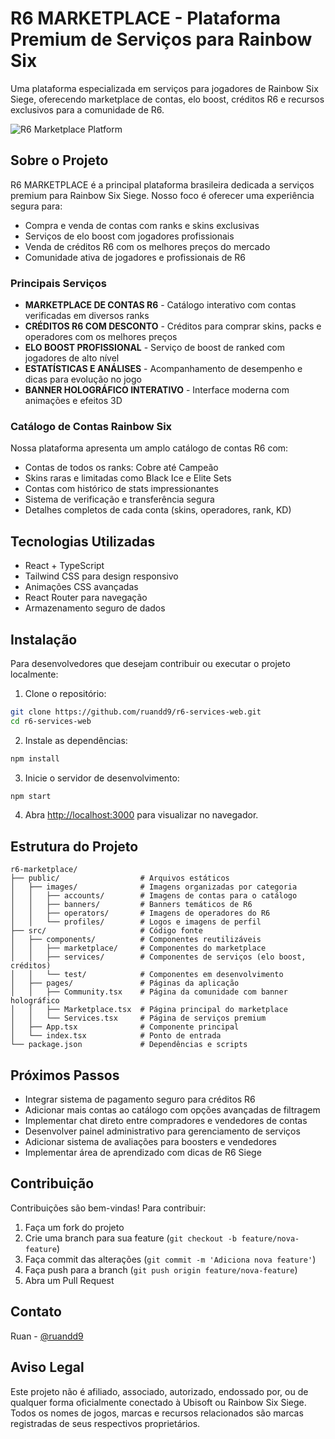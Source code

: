 # R6 MARKETPLACE - Plataforma Premium de Serviços para Rainbow Six

Uma plataforma especializada em serviços para jogadores de Rainbow Six Siege, oferecendo marketplace de contas, elo boost, créditos R6 e recursos exclusivos para a comunidade de R6.

![R6 Marketplace Platform](public/images/profiles/readmebanner.png)

## Sobre o Projeto

R6 MARKETPLACE é a principal plataforma brasileira dedicada a serviços premium para Rainbow Six Siege. Nosso foco é oferecer uma experiência segura para:
- Compra e venda de contas com ranks e skins exclusivas
- Serviços de elo boost com jogadores profissionais
- Venda de créditos R6 com os melhores preços do mercado
- Comunidade ativa de jogadores e profissionais de R6

### Principais Serviços

- **MARKETPLACE DE CONTAS R6** - Catálogo interativo com contas verificadas em diversos ranks
- **CRÉDITOS R6 COM DESCONTO** - Créditos para comprar skins, packs e operadores com os melhores preços
- **ELO BOOST PROFISSIONAL** - Serviço de boost de ranked com jogadores de alto nível
- **ESTATÍSTICAS E ANÁLISES** - Acompanhamento de desempenho e dicas para evolução no jogo
- **BANNER HOLOGRÁFICO INTERATIVO** - Interface moderna com animações e efeitos 3D


### Catálogo de Contas Rainbow Six
Nossa plataforma apresenta um amplo catálogo de contas R6 com:
- Contas de todos os ranks: Cobre até Campeão
- Skins raras e limitadas como Black Ice e Elite Sets
- Contas com histórico de stats impressionantes
- Sistema de verificação e transferência segura
- Detalhes completos de cada conta (skins, operadores, rank, KD)

## Tecnologias Utilizadas

- React + TypeScript
- Tailwind CSS para design responsivo
- Animações CSS avançadas
- React Router para navegação
- Armazenamento seguro de dados

## Instalação

Para desenvolvedores que desejam contribuir ou executar o projeto localmente:

1. Clone o repositório:
```bash
git clone https://github.com/ruandd9/r6-services-web.git
cd r6-services-web
```

2. Instale as dependências:
```bash
npm install
```

3. Inicie o servidor de desenvolvimento:
```bash
npm start
```

4. Abra [http://localhost:3000](http://localhost:3000) para visualizar no navegador.

## Estrutura do Projeto

```
r6-marketplace/
├── public/                  # Arquivos estáticos
│   ├── images/              # Imagens organizadas por categoria
│   │   ├── accounts/        # Imagens de contas para o catálogo
│   │   ├── banners/         # Banners temáticos de R6
│   │   ├── operators/       # Imagens de operadores do R6
│   │   └── profiles/        # Logos e imagens de perfil
├── src/                     # Código fonte
│   ├── components/          # Componentes reutilizáveis
│   │   ├── marketplace/     # Componentes do marketplace
│   │   ├── services/        # Componentes de serviços (elo boost, créditos)
│   │   └── test/            # Componentes em desenvolvimento
│   ├── pages/               # Páginas da aplicação
│   │   ├── Community.tsx    # Página da comunidade com banner holográfico
│   │   ├── Marketplace.tsx  # Página principal do marketplace
│   │   └── Services.tsx     # Página de serviços premium
│   ├── App.tsx              # Componente principal
│   └── index.tsx            # Ponto de entrada
└── package.json             # Dependências e scripts
```

## Próximos Passos

- Integrar sistema de pagamento seguro para créditos R6
- Adicionar mais contas ao catálogo com opções avançadas de filtragem
- Implementar chat direto entre compradores e vendedores de contas
- Desenvolver painel administrativo para gerenciamento de serviços
- Adicionar sistema de avaliações para boosters e vendedores
- Implementar área de aprendizado com dicas de R6 Siege

## Contribuição

Contribuições são bem-vindas! Para contribuir:

1. Faça um fork do projeto
2. Crie uma branch para sua feature (`git checkout -b feature/nova-feature`)
3. Faça commit das alterações (`git commit -m 'Adiciona nova feature'`)
4. Faça push para a branch (`git push origin feature/nova-feature`)
5. Abra um Pull Request

## Contato

Ruan - [@ruandd9](https://github.com/ruandd9)

## Aviso Legal

Este projeto não é afiliado, associado, autorizado, endossado por, ou de qualquer forma oficialmente conectado à Ubisoft ou Rainbow Six Siege. Todos os nomes de jogos, marcas e recursos relacionados são marcas registradas de seus respectivos proprietários.
